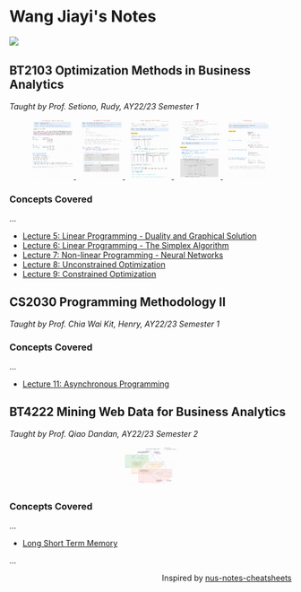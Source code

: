 # Wang Jiayi's Notes
![](https://visitor-badge.laobi.icu/badge?page_id=wjiayis.notes)

## BT2103 Optimization Methods in Business Analytics

_Taught by Prof. Setiono, Rudy, AY22/23 Semester 1_

<p align="center">
    <a href="bt2103/5 Linear Programming - Duality and Graphical Solution.pdf" target="_blank">
        <img src="docs/bt2103-img1.jpg" width="15%" alt="BT2103 Linear Programming - Duality and Graphical Solution Notes"/>
    </a>
    &nbsp;
    <a href="bt2103/6 Linear Programming - The Simplex Algorithm.pdf" target="_blank">
        <img src="docs/bt2103-img2.jpg" width="15%" alt="BT2103 Linear Programming - The Simplex Algorithm Notes"/>
    </a>
    &nbsp;
    <a href="bt2103/7 Non-linear Programming - Neural Networks.pdf" target="_blank">
        <img src="docs/bt2103-img3.jpg" width="15%" alt="BT2103 Non-linear Programming - Neural Networks Notes"/>
    </a>
    &nbsp;
    <a href="bt2103/8 Unconstrained Optimization.pdf" target="_blank">
        <img src="docs/bt2103-img4.jpg" width="15%" alt="BT2103 Unconstrained Optimization Notes"/>
    </a>
    &nbsp;
    <a href="bt2103/9 Constrained Optimization.pdf" target="_blank">
        <img src="docs/bt2103-img5.jpg" width="15%" alt="BT2103 Constrained Optimization Notes"/>
    </a>
</p>

### Concepts Covered

...

- [Lecture 5: Linear Programming - Duality and Graphical Solution](bt2103/5%20Linear%20Programming%20-%20Duality%20and%20Graphical%20Solution.pdf)
- [Lecture 6: Linear Programming - The Simplex Algorithm](bt2103/6%20Linear%20Programming%20-%20The%20Simplex%20Algorithm.pdf)
- [Lecture 7: Non-linear Programming - Neural Networks](bt2103/7%20Non-linear%20Programming%20-%20Neural%20Networks.pdf)
- [Lecture 8: Unconstrained Optimization](bt2103/8%20Unconstrained%20Optimization.pdf)
- [Lecture 9: Constrained Optimization](bt2103/9%20Constrained%20Optimization.pdf)

## CS2030 Programming Methodology II

_Taught by Prof. Chia Wai Kit, Henry, AY22/23 Semester 1_

### Concepts Covered

...

- [Lecture 11: Asynchronous Programming](cs2030/AsynchronousProgramming.java)

## BT4222 Mining Web Data for Business Analytics

_Taught by Prof. Qiao Dandan, AY22/23 Semester 2_

<p align="center">
    <a href="bt4222/Long Short Term Memory.pdf" target="_blank">
        <img src="docs/bt4222-img1.jpeg" width="20%" alt="Long Short Term Memory"/>
    </a>
</p>

### Concepts Covered

...

- [Long Short Term Memory](bt4222/Long%20Short%20Term%20Memory.pdf)

...

<div align="right">
    Inspired by <a href="https://github.com/zhuhanming/nus-notes-cheatsheets">nus-notes-cheatsheets</a>
</div>
